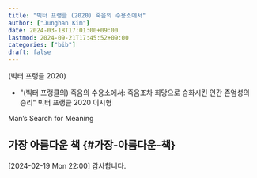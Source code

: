 ```yaml
---
title: "빅터 프랭클 (2020) 죽음의 수용소에서"
author: ["Junghan Kim"]
date: 2024-03-18T17:01:00+09:00
lastmod: 2024-09-21T17:45:52+09:00
categories: ["bib"]
draft: false
---
```


(빅터 프랭클 2020)

-   "(빅터 프랭클의) 죽음의 수용소에서: 죽음조차 희망으로 승화시킨 인간 존엄성의 승리" 빅터 프랭클 2020 이시형

Man’s Search for Meaning


## 가장 아름다운 책 {#가장-아름다운-책}

<span class="timestamp-wrapper"><span class="timestamp">[2024-02-19 Mon 22:00]</span></span> 감사합니다.
